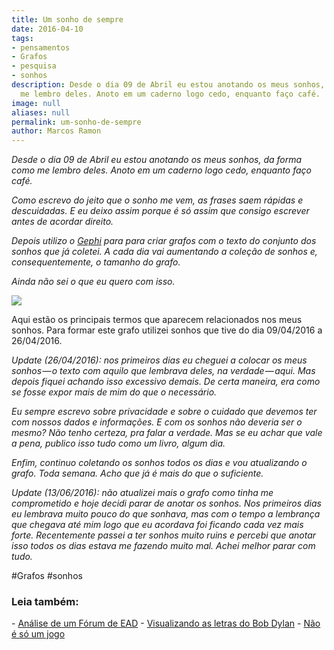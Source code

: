 ```yaml
---
title: Um sonho de sempre
date: 2016-04-10
tags:
- pensamentos
- Grafos
- pesquisa
- sonhos
description: Desde o dia 09 de Abril eu estou anotando os meus sonhos, da forma como
  me lembro deles. Anoto em um caderno logo cedo, enquanto faço café.
image: null
aliases: null
permalink: um-sonho-de-sempre
author: Marcos Ramon
---
```

_Desde o dia 09 de Abril eu estou anotando os meus sonhos, da forma como me lembro deles. Anoto em um caderno logo cedo, enquanto faço café._

_Como escrevo do jeito que o sonho me vem, as frases saem rápidas e descuidadas. E eu deixo assim porque é só assim que consigo escrever antes de acordar direito._

_Depois utilizo o_ [_Gephi_](https://gephi.org/) _para para criar grafos com o texto do conjunto dos sonhos que já coletei. A cada dia vai aumentando a coleção de sonhos e, consequentemente, o tamanho do grafo._

_Ainda não sei o que eu quero com isso._

<img src="/assets/img/um-sonho-de sempre-medium.png">

Aqui estão os principais termos que aparecem relacionados nos meus sonhos. Para formar este grafo utilizei sonhos que tive do dia 09/04/2016 a 26/04/2016.

_Update (26/04/2016): nos primeiros dias eu cheguei a colocar os meus sonhos — o texto com aquilo que lembrava deles, na verdade — aqui. Mas depois fiquei achando isso excessivo demais. De certa maneira, era como se fosse expor mais de mim do que o necessário._

_Eu sempre escrevo sobre privacidade e sobre o cuidado que devemos ter com nossos dados e informações. E com os sonhos não deveria ser o mesmo? Não tenho certeza, pra falar a verdade. Mas se eu achar que vale a pena, publico isso tudo como um livro, algum dia._

_Enfim, continuo coletando os sonhos todos os dias e vou atualizando o grafo. Toda semana. Acho que já é mais do que o suficiente._

_Update (13/06/2016): não atualizei mais o grafo como tinha me comprometido e hoje decidi parar de anotar os sonhos. Nos primeiros dias eu lembrava muito pouco do que sonhava, mas com o tempo a lembrança que chegava até mim logo que eu acordava foi ficando cada vez mais forte. Recentemente passei a ter sonhos muito ruins e percebi que anotar isso todos os dias estava me fazendo muito mal. Achei melhor parar com tudo._


#Grafos #sonhos

<h3>Leia também:</h3>
- <a href="/analise-de-um-forum-de-ead">Análise de um Fórum de EAD</a>
- <a href="/visualizando-as-letras-do-bob-dylan">Visualizando as letras do Bob Dylan</a>
- <a href="/nao-e-so-um-jogo">Não é só um jogo</a>
